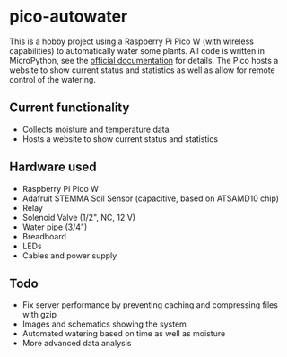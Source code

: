 # pico-autowater
This is a hobby project using a Raspberry Pi Pico W (with wireless capabilities) to automatically water some plants.
All code is written in MicroPython, see the [official documentation](https://docs.micropython.org/en/latest/rp2/quickref.html) for details.
The Pico hosts a website to show current status and statistics as well as allow for remote control of the watering.
## Current functionality
* Collects moisture and temperature data
* Hosts a website to show current status and statistics
## Hardware used
* Raspberry Pi Pico W
* Adafruit STEMMA Soil Sensor (capacitive, based on ATSAMD10 chip)
* Relay
* Solenoid Valve (1/2", NC, 12 V)
* Water pipe (3/4")
* Breadboard
* LEDs
* Cables and power supply
## Todo
* Fix server performance by preventing caching and compressing files with gzip
* Images and schematics showing the system
* Automated watering based on time as well as moisture
* More advanced data analysis
